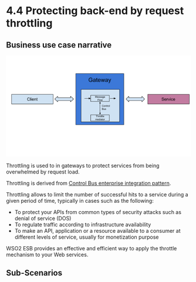 # 4.4 Protecting back-end by request throttling

## Business use case narrative

![Protecting back-end by request throttling](images/4.4-Protecting-back-end-by-request-throttling.png)

Throttling is used to in gateways to protect services from being overwhelmed by request load.

Throttling is derived from [Control Bus enterprise integration pattern](https://docs.wso2.com/display/IntegrationPatterns/Control+Bus). 

Throttling allows to limit the number of successful hits to a service during a given period of time, typically in cases 
such as the following:

- To protect your APIs from common types of security attacks such as denial of service (DOS)
- To regulate traffic according to infrastructure availability
- To make an API, application or a resource available to a consumer at different levels of service, usually for monetization purpose

WSO2 ESB provides an effective and efficient way to apply the throttle mechanism to your Web services.

## Sub-Scenarios

